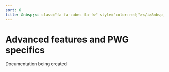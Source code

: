 ```yaml
---
sort: 6
title: &nbsp;<i class="fa fa-cubes fa-fw" style="color:red;"></i>&nbsp;Advanced features and PWG specifics
---
```


# Advanced features and PWG specifics

Documentation being created
